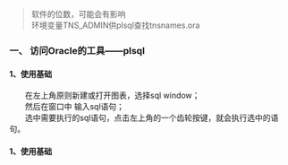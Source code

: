 > 软件的位数，可能会有影响  
> 环境变量TNS_ADMIN供plsql查找tnsnames.ora

### 一、 访问Oracle的工具——plsql

#### 1、使用基础

&emsp;&emsp;在左上角原则新建或打开图表，选择sql window；  
&emsp;&emsp;然后在窗口中 输入sql语句；  
&emsp;&emsp;选中需要执行的sql语句，点击左上角的一个齿轮按键，就会执行选中的语句。

#### 1、使用基础